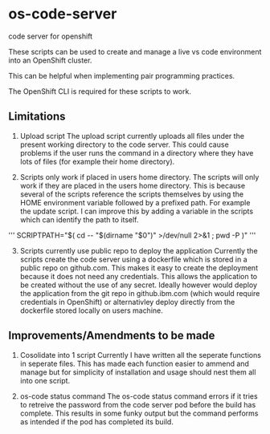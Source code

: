 # os-code-server
code server for openshift 

These scripts can be used to create and manage a live vs code environment into an OpenShift cluster.

This can be helpful when implementing pair programming practices.

The OpenShift CLI is required for these scripts to work.

## Limitations

1. Upload script
The upload script currently uploads all files under the present working directory to the code server. This could cause problems if the user runs the command in 
a directory where they have lots of files (for example their home directory).

2. Scripts only work if placed in users home directory.
The scripts will only work if they are placed in the users home directory. This is because several of the scripts reference the scripts themselves by using
the HOME environment variable followed by a prefixed path. For example the update script. I can improve this by adding a variable in the scripts which can identify
the path to itself.

'''
SCRIPTPATH="$( cd -- "$(dirname "$0")" >/dev/null 2>&1 ; pwd -P )"
'''

3. Scripts currently use public repo to deploy the application
Currently the scripts create the code server using a dockerfile which is stored in a public repo on github.com. This makes it easy to create the deployment
because it does not need any credentials. This allows the application to be created without the use of any secret. Ideally however would deploy the application from the git repo in github.ibm.com (which would require credentials in OpenShift) or alternativley deploy directly from the dockerfile stored locally on users machine.

## Improvements/Amendments to be made

1. Cosolidate into 1 script
Currently I have written all the seperate functions in seperate files. This has made each function easier to ammend and manage but for simplicity of installation 
and usage should nest them all into one script.

2. os-code status command
The os-code status command errors if it tries to retreive the password from the code server pod before the build has complete. This results in some funky output
but the command performs as intended if the pod has completed its build.
